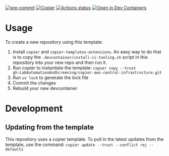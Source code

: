[![pre-commit](https://img.shields.io/badge/pre--commit-enabled-brightgreen?logo=pre-commit&logoColor=white)](https://github.com/pre-commit/pre-commit)
[![Copier](https://img.shields.io/endpoint?url=https://raw.githubusercontent.com/copier-org/copier/master/img/badge/badge-black.json)](https://github.com/copier-org/copier)
[![Actions status](https://www.github.com/LabAutomationAndScreening/copier-aws-central-infrastructure/actions/workflows/ci.yaml/badge.svg?branch=main)](https://www.github.com/LabAutomationAndScreening/copier-aws-central-infrastructure/actions)
[![Open in Dev Containers](https://img.shields.io/static/v1?label=Dev%20Containers&message=Open&color=blue)](https://vscode.dev/redirect?url=vscode://ms-vscode-remote.remote-containers/cloneInVolume?url=https://www.github.com/LabAutomationAndScreening/copier-aws-central-infrastructure)


# Usage
To create a new repository using this template:
1. Install `copier` and `copier-templates-extensions`. An easy way to do that is to copy the `.devcontainer/install-ci-tooling.sh` script in this repository into your new repo and then run it.
2. Run copier to instantiate the template: `copier copy --trust gh:LabAutomationAndScreening/copier-aws-central-infrastructure.git`
3. Run `uv lock` to generate the lock file
4. Commit the changes
5. Rebuild your new devcontainer



# Development


## Updating from the template
This repository uses a copier template. To pull in the latest updates from the template, use the command:
`copier update --trust --conflict rej --defaults`
